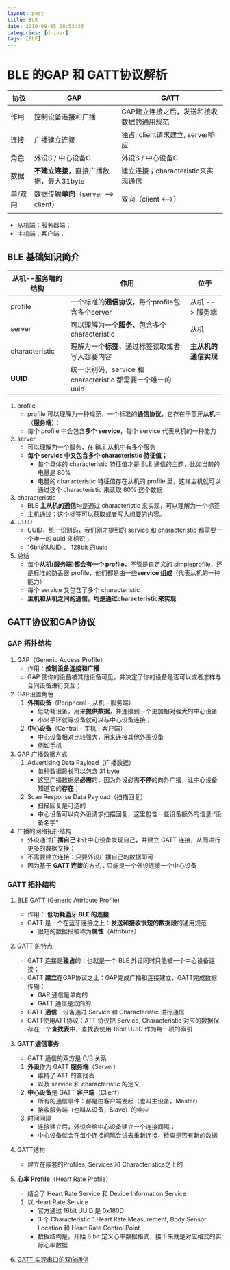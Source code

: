 ```yaml
---
layout: post
title: BLE
date: 2019-09-05 08:53:36
categories: [driver]
tags: [BLE]
---
```


# BLE 的GAP 和 GATT协议解析

| 协议    | GAP                                      | GATT                                      |
| ------- | ---------------------------------------- | ----------------------------------------- |
| 作用    | 控制设备连接和广播                       | GAP建立连接之后，发送和接收数据的通用规范 |
| 连接    | 广播建立连接                             | 独占;  client请求建立, server响应         |
| 角色    | 外设S / 中心设备C                        | 外设S / 中心设备C                         |
| 数据    | **不建立连接**，直接广播数据，最大31byte | 建立连接；characteristic来实现通信        |
| 单/双向 | 数据传输**单向**（server --> client）    | 双向（client <-->）                       |
|         |                                          |                                           |

+ 从机端：服务器端；
+ 主机端：客户端；

## BLE 基础知识简介

| 从机--服务端的结构 | 作用                                                        | 位于                 |
| ------------------ | ----------------------------------------------------------- | -------------------- |
| profile            | 一个标准的**通信协议**，每个profile包含多个server           | 从机 -- > 服务端     |
| server             | 可以理解为一个**服务**，包含多个characteristic              | 从机                 |
| characteristic     | 理解为一个**标签**，通过标签读取或者写入想要内容            | **主从机的通信实现** |
| **UUID**           | 统一识别码，service 和 characteristic 都需要一个唯一的 uuid |                      |

1. profile 
   + profile 可以理解为一种规范，一个标准的**通信协议**，它存在于蓝牙**从机**中（**服务端**）；
   + 每个 profile 中会包含**多个 service**，每个 service 代表从机的一种能力
2. server
   + 可以理解为一个服务，在 BLE 从机中有多个服务
   + **每个 service 中又包含多个 characteristic 特征值；**
     + 每个具体的 characteristic 特征值才是 BLE 通信的主题，比如当前的电量是 80%
     + 电量的 characteristic 特征值存在从机的 profile 里，这样主机就可以通过这个 characteristic 来读取 80% 这个数据
3. characteristic
   + BLE **主从机的通信**均是通过 characteristic 来实现，可以理解为一个标签
   + 主机通过：这个标签可以获取或者写入想要的内容。
4. UUID
   + UUID，统一识别码，我们刚才提到的 service 和 characteristic 都需要一个唯一的 uuid 来标识；
   + 16bit的UUID 、 128bit 的uuid
5. 总结
   + 每个**从机(服务端)都会有一个 profile**，不管是自定义的 simpleprofile，还是标准的防丢器 profile，他们都是由一些**service 组成**（代表从机的一种能力）
   + 每个 service 又包含了多个 characteristic
   + **主机和从机之间的通信，均是通过characteristic来实现**

## GATT协议和GAP协议

### GAP 拓扑结构

1. GAP（Generic Access Profile）
   + 作用：**控制设备连接和广播**
   + GAP 使你的设备被其他设备可见，并决定了你的设备是否可以或者怎样与合同设备进行交互；
2. GAP设置角色
   1. **外围设备**（Peripheral - 从机 - 服务端）
      + 低功耗设备，用来**提供数据**，并连接到一个更加相对强大的中心设备
      + 小米手环就等设备就可以与中心设备连接；
   2. **中心设备**（Central - 主机 - 客户端）
      + 中心设备相对比较强大，用来连接其他外围设备
      + 例如手机
3. GAP 广播数据方式
   1. Advertising Data Payload（广播数据）
      + 每种数据最长可以包含 31 byte
      + 这里广播数据是**必需**的，因为外设必需**不停**的向外广播，让中心设备知道它的**存在**；
   2. Scan Response Data Payload（扫描回复）
      + 扫描回复是可选的
      + 中心设备可以向外设请求扫描回复，这里包含一些设备额外的信息:“设备名字”
4. 广播的网络拓扑结构
   + 外设通过**广播自己**来让中心设备发现自己，并建立 GATT 连接，从而进行更多的数据交换；
   + 不需要建立连接：只要外设广播自己的数据即可
   + 因为基于 **GATT 连接**的方式：只能是一个外设连接一个中心设备

### GATT 拓扑结构

1. BLE GATT (Generic Attribute Profile)

   - 作用： **低功耗蓝牙 BLE 的连接**
   - GATT 是一个在蓝牙连接之上：**发送和接收很短的数据段**的通用规范
     - 很短的数据段被称为**属性**（Attribute）

2. GATT 的特点

   + GATT 连接是**独占**的：也就是一个 BLE 外设同时只能被一个中心设备连接；
   + GATT **建立**在GAP协议之上：GAP完成广播和连接建立，GATT完成数据传输；
     + GAP 通信是单向的
     + GATT 通信是双向的
   + GATT **通信**：设备通过 Service 和 Characteristic 进行通信
   + GATT使用ATT协议：ATT 协议把 Service, Characteristic 对应的数据保存在一个**查找表**中，查找表使用 16bit UUID 作为每一项的索引

3. **GATT 通信事务**

   + GATT 通信的双方是 C/S 关系

   1. **外设**作为 GATT **服务端**（Server）
      + 维持了 ATT 的查找表
      + 以及 service 和 characteristic 的定义
   2. **中心设备**是 GATT **客户端**（Client）
      + 所有的通信事件：都是由客户端发起（也叫主设备，Master）
      + 接收服务端（也叫从设备，Slave）的响应
   3. 时间间隔
      + 连接建立后，外设会给中心设备建立一个连接间隔；
      + 中心设备就会在每个连接间隔尝试去重新连接，检查是否有新的数据

4. GATT结构

   + 建立在嵌套的Profiles, Services 和 Characteristics之上的

5. **心率 Profile**（Heart Rate Profile）

   + 结合了 Heart Rate Service 和 Device Information Service

   1. 以 Heart Rate Service
      + 官方通过 16bit UUID 是 0x180D
      +  3 个 Characteristic：Heart Rate Measurement, Body Sensor Location 和 Heart Rate Control Point
      + 数据结构是，开始 8 bit 定义心率数据格式，接下来就是对应格式的实际心率数据

6. [GATT 实现串口的双向通信](https://blog.csdn.net/liwei16611/article/details/80949777)

   